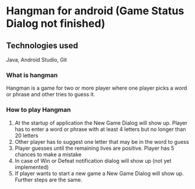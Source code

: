# Hangman for android (Game Status Dialog not finished)

## Technologies used
Java, Android Studio, Git

### What is hangman
Hangman is a game for two or more player where one player picks a word or phrase and other tries to guess it.

### How to play Hangman
1) At the startup of application the New Game Dialog will show up. Player has to enter a word or phrase with at least 4 letters but no longer than 20 letters
2) Other player has to suggest one letter that may be in the word to guess
3) Player guesses until the remaining lives are positive. Player has 5 chances to make a mistake
4) In case of Win or Defeat notification dialog will show up (not yet implemented)
5) If player wants to start a new game a New Game Dialog will show up. Further steps are the same.


